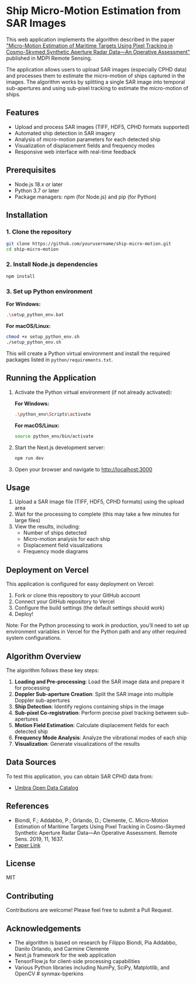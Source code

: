 # Ship Micro-Motion Estimation from SAR Images

This web application implements the algorithm described in the paper ["Micro-Motion Estimation of Maritime Targets Using Pixel Tracking in Cosmo-Skymed Synthetic Aperture Radar Data—An Operative Assessment"](https://www.mdpi.com/2072-4292/11/14/1637) published in MDPI Remote Sensing.

The application allows users to upload SAR images (especially CPHD data) and processes them to estimate the micro-motion of ships captured in the images. The algorithm works by splitting a single SAR image into temporal sub-apertures and using sub-pixel tracking to estimate the micro-motion of ships.

## Features

- Upload and process SAR images (TIFF, HDF5, CPHD formats supported)
- Automated ship detection in SAR imagery
- Analysis of micro-motion parameters for each detected ship
- Visualization of displacement fields and frequency modes
- Responsive web interface with real-time feedback

## Prerequisites

- Node.js 18.x or later
- Python 3.7 or later
- Package managers: npm (for Node.js) and pip (for Python)

## Installation

### 1. Clone the repository

```bash
git clone https://github.com/yourusername/ship-micro-motion.git
cd ship-micro-motion
```

### 2. Install Node.js dependencies

```bash
npm install
```

### 3. Set up Python environment

**For Windows:**

```bash
.\setup_python_env.bat
```

**For macOS/Linux:**

```bash
chmod +x setup_python_env.sh
./setup_python_env.sh
```

This will create a Python virtual environment and install the required packages listed in `python/requirements.txt`.

## Running the Application

1. Activate the Python virtual environment (if not already activated):

   **For Windows:**
   ```bash
   .\python_env\Scripts\activate
   ```

   **For macOS/Linux:**
   ```bash
   source python_env/bin/activate
   ```

2. Start the Next.js development server:

   ```bash
   npm run dev
   ```

3. Open your browser and navigate to [http://localhost:3000](http://localhost:3000)

## Usage

1. Upload a SAR image file (TIFF, HDF5, CPHD formats) using the upload area
2. Wait for the processing to complete (this may take a few minutes for large files)
3. View the results, including:
   - Number of ships detected
   - Micro-motion analysis for each ship
   - Displacement field visualizations
   - Frequency mode diagrams

## Deployment on Vercel

This application is configured for easy deployment on Vercel:

1. Fork or clone this repository to your GitHub account
2. Connect your GitHub repository to Vercel
3. Configure the build settings (the default settings should work)
4. Deploy!

Note: For the Python processing to work in production, you'll need to set up environment variables in Vercel for the Python path and any other required system configurations.

## Algorithm Overview

The algorithm follows these key steps:

1. **Loading and Pre-processing**: Load the SAR image data and prepare it for processing
2. **Doppler Sub-aperture Creation**: Split the SAR image into multiple Doppler sub-apertures
3. **Ship Detection**: Identify regions containing ships in the image
4. **Sub-pixel Co-registration**: Perform precise pixel tracking between sub-apertures
5. **Motion Field Estimation**: Calculate displacement fields for each detected ship
6. **Frequency Mode Analysis**: Analyze the vibrational modes of each ship
7. **Visualization**: Generate visualizations of the results

## Data Sources

To test this application, you can obtain SAR CPHD data from:
- [Umbra Open Data Catalog](http://umbra-open-data-catalog.s3-website.us-west-2.amazonaws.com/?prefix=sar-data/tasks/ship_detection_testdata/0c4a34d4-671d-412f-a8c5-fcb7543fd220/2023-08-31-01-09-38_UMBRA-04/)

## References

- Biondi, F.; Addabbo, P.; Orlando, D.; Clemente, C. Micro-Motion Estimation of Maritime Targets Using Pixel Tracking in Cosmo-Skymed Synthetic Aperture Radar Data—An Operative Assessment. Remote Sens. 2019, 11, 1637.
- [Paper Link](https://www.mdpi.com/2072-4292/11/14/1637)

## License

MIT

## Contributing

Contributions are welcome! Please feel free to submit a Pull Request.

## Acknowledgements

- The algorithm is based on research by Filippo Biondi, Pia Addabbo, Danilo Orlando, and Carmine Clemente
- Next.js framework for the web application
- TensorFlow.js for client-side processing capabilities
- Various Python libraries including NumPy, SciPy, Matplotlib, and OpenCV
#   s y n m a x - b p e r k i n s  
 